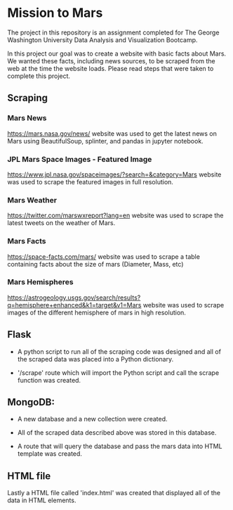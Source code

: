 # Mission to Mars

The project in this repository is an assignment completed for The George Washington University Data Analysis and Visualization Bootcamp.

In this project our goal was to create a website with basic facts about Mars. We wanted these facts, including news sources, to be scraped from the web at the time the website loads. Please read steps that were taken to complete this project.

## Scraping

### Mars News
https://mars.nasa.gov/news/ website was used to get the latest news on Mars using BeautifulSoup, splinter, and pandas in jupyter notebook.

### JPL Mars Space Images - Featured Image
https://www.jpl.nasa.gov/spaceimages/?search=&category=Mars website was used to scrape the featured images in full resolution.

### Mars Weather
https://twitter.com/marswxreport?lang=en website was used to scrape the latest tweets on the weather of Mars.

### Mars Facts
https://space-facts.com/mars/ website was used to scrape a table containing facts about the size of mars (Diameter, Mass, etc)

### Mars Hemispheres
https://astrogeology.usgs.gov/search/results?q=hemisphere+enhanced&k1=target&v1=Mars website was used to scrape images of the different hemisphere of mars in high resolution.

## Flask
* A python script to run all of the scraping code was designed and all of the scraped data was placed into a Python dictionary.

* '/scrape' route which will import the Python script and call the scrape function was created.

## MongoDB:

* A new database and a new collection were created.

* All of the scraped data described above was stored in this  database.

* A route that will query the database and pass the mars data into HTML template was created.

## HTML file

Lastly a HTML file called 'index.html' was created that displayed all of the data in HTML elements.

